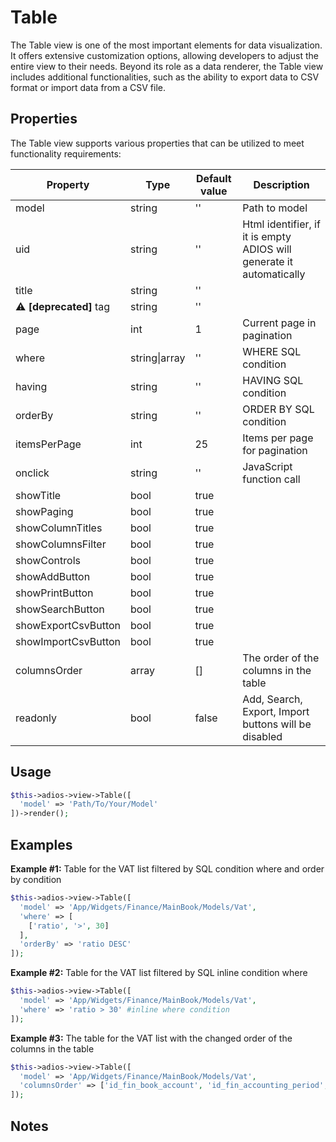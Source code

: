 # Table

The Table view is one of the most important elements for data visualization. It offers extensive customization options, allowing developers to adjust the entire view to their needs. Beyond its role as a data renderer, the Table view includes additional functionalities, such as the ability to export data to CSV format or import data from a CSV file.

## Properties

The Table view supports various properties that can be utilized to meet functionality requirements:

| Property               | Type          | Default value | Description                                                          |
| ---------------------- | ------------- | ------------- | -------------------------------------------------------------------- |
| model                  | string        | ''            | Path to model                                                        |
| uid                    | string        | ''            | Html identifier, if it is empty ADIOS will generate it automatically |
| title                  | string        | ''            |                                                                      |
| ⚠️ **[deprecated]** tag | string        | ''            |                                                                      |
| page                   | int           | 1             | Current page in pagination                                           |
| where                  | string\|array | ''            | WHERE SQL condition                                                  |
| having                 | string        | ''            | HAVING SQL condition                                                 |
| orderBy                | string        | ''            | ORDER BY SQL condition                                               |
| itemsPerPage           | int           | 25            | Items per page for pagination                                        |
| onclick                | string        | ''            | JavaScript function call                                             |
| showTitle              | bool          | true          |                                                                      |
| showPaging             | bool          | true          |                                                                      |
| showColumnTitles       | bool          | true          |                                                                      |
| showColumnsFilter      | bool          | true          |                                                                      |
| showControls           | bool          | true          |                                                                      |
| showAddButton          | bool          | true          |                                                                      |
| showPrintButton        | bool          | true          |                                                                      |
| showSearchButton       | bool          | true          |                                                                      |
| showExportCsvButton    | bool          | true          |                                                                      |
| showImportCsvButton    | bool          | true          |                                                                      |
| columnsOrder           | array         | []            | The order of the columns in the table                                |
| readonly               | bool          | false         | Add, Search, Export, Import buttons will be disabled                 |

## Usage

```php
$this->adios->view->Table([
  'model' => 'Path/To/Your/Model'
])->render();
```

## Examples

**Example #1:** Table for the VAT list filtered by SQL condition where and order by condition

```php
$this->adios->view->Table([
  'model' => 'App/Widgets/Finance/MainBook/Models/Vat',
  'where' => [
    ['ratio', '>', 30]
  ],
  'orderBy' => 'ratio DESC'
]);
```

**Example #2:** Table for the VAT list filtered by SQL inline condition where

```php
$this->adios->view->Table([
  'model' => 'App/Widgets/Finance/MainBook/Models/Vat',
  'where' => 'ratio > 30' #inline where condition
]);
```

**Example #3:** The table for the VAT list with the changed order of the columns in the table

```php
$this->adios->view->Table([
  'model' => 'App/Widgets/Finance/MainBook/Models/Vat',
  'columnsOrder' => ['id_fin_book_account', 'id_fin_accounting_period', 'ratio']
]);
```

## Notes
